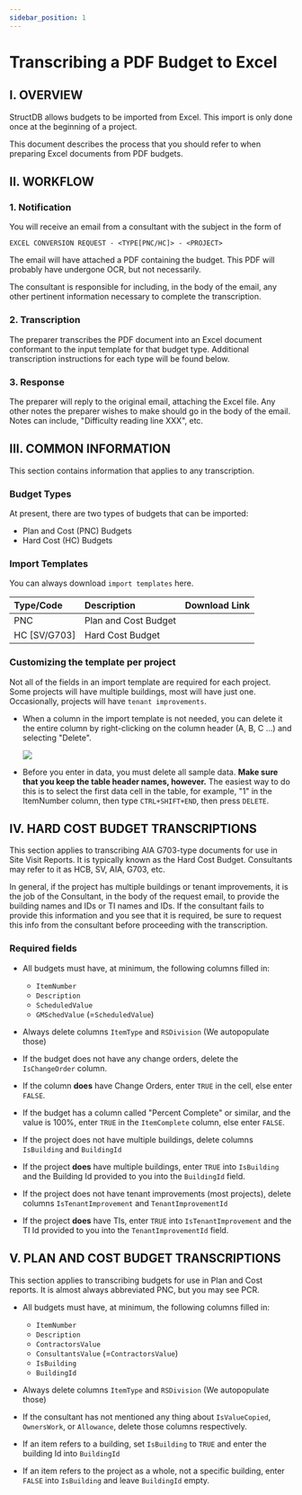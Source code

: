 ```yaml
---
sidebar_position: 1
---
```


# Transcribing a PDF Budget to Excel

## I. OVERVIEW

StructDB allows budgets to be imported from Excel. This import is only done once at the beginning of a project.

This document describes the process that you should refer to when preparing Excel documents from PDF budgets.
<br/>

## II. WORKFLOW

### 1. Notification

You will receive an email from a consultant with the subject in the form of

`EXCEL CONVERSION REQUEST - <TYPE[PNC/HC]> - <PROJECT>`

The email will have attached a PDF containing the budget. This PDF will probably have undergone OCR, but not necessarily.

The consultant is responsible for including, in the body of the email, any other pertinent information necessary to complete the transcription.

### 2. Transcription

The preparer transcribes the PDF document into an Excel document conformant to the input template for that budget type. Additional transcription instructions for each type will be found below.

### 3. Response

The preparer will reply to the original email, attaching the Excel file. Any other notes the preparer wishes to make should go in the body of the email. Notes can include, "Difficulty reading line XXX", etc.
<br/>

## III. COMMON INFORMATION

This section contains information that applies to any transcription.

### Budget Types

At present, there are two types of budgets that can be imported:

-   Plan and Cost (PNC) Budgets
-   Hard Cost (HC) Budgets

### Import Templates

You can always download `import templates` here.

| Type/Code    | Description          |                                               Download Link                                                |
| :----------- | :------------------- | :--------------------------------------------------------------------------------------------------------: |
| PNC          | Plan and Cost Budget | <a href="/excel/import-template-pnc.xlsx" download><i className="fa-duotone fa-file-excel fa-xl"></i></a>  |
| HC [SV/G703] | Hard Cost Budget     | <a href="/excel/import-template-g703.xlsx" download><i className="fa-duotone fa-file-excel fa-xl"></i></a> |

### Customizing the template per project

Not all of the fields in an import template are required for each project. Some projects will have multiple buildings, most will have just one. Occasionally, projects will have `tenant improvements`.

-   When a column in the import template is not needed, you can delete it the entire column by right-clicking on the column header (A, B, C ...) and selecting "Delete".

    <img src="/img/dataentry/delete-column.png"/>

-   Before you enter in data, you must delete all sample data. **Make sure that you keep the table header names, however.** The easiest way to do this is to select the first data cell in the table, for example, "1" in the ItemNumber column, then type `CTRL+SHIFT+END`, then press `DELETE`.

## IV. HARD COST BUDGET TRANSCRIPTIONS

This section applies to transcribing AIA G703-type documents for use in Site Visit Reports. It is typically known as the Hard Cost Budget. Consultants may refer to it as HCB, SV, AIA, G703, etc.

In general, if the project has multiple buildings or tenant improvements, it is the job of the Consultant, in the body of the request email, to provide the building names and IDs or TI names and IDs.
If the consultant fails to provide this information and you see that it is required, be sure to request this info from the consultant before proceeding with the transcription.

### Required fields

-   All budgets must have, at minimum, the following columns filled in:

    -   `ItemNumber`
    -   `Description`
    -   `ScheduledValue`
    -   `GMSchedValue` (=`ScheduledValue`)

-   Always delete columns `ItemType` and `RSDivision` (We autopopulate those)
-   If the budget does not have any change orders, delete the `IsChangeOrder` column.
-   If the column **does** have Change Orders, enter `TRUE` in the cell, else enter `FALSE`.
-   If the budget has a column called "Percent Complete" or similar, and the value is 100%, enter `TRUE` in the `ItemComplete` column, else enter `FALSE`.
-   If the project does not have multiple buildings, delete columns `IsBuilding` and `BuildingId`
-   If the project **does** have multiple buildings, enter `TRUE` into `IsBuilding` and the Building Id provided to you into the `BuildingId` field.
-   If the project does not have tenant improvements (most projects), delete columns `IsTenantImprovement` and `TenantImprovementId`
-   If the project **does** have TIs, enter `TRUE` into `IsTenantImprovement` and the TI Id provided to you into the `TenantImprovementId` field.

## V. PLAN AND COST BUDGET TRANSCRIPTIONS

This section applies to transcribing budgets for use in Plan and Cost reports. It is almost always abbreviated PNC, but you may see PCR.

-   All budgets must have, at minimum, the following columns filled in:

    -   `ItemNumber`
    -   `Description`
    -   `ContractorsValue`
    -   `ConsultantsValue` (=`ContractorsValue`)
    -   `IsBuilding`
    -   `BuildingId`

-   Always delete columns `ItemType` and `RSDivision` (We autopopulate those)
-   If the consultant has not mentioned any thing about `IsValueCopied`, `OwnersWork`, or `Allowance`, delete those columns respectively.
-   If an item refers to a building, set `IsBuilding` to `TRUE` and enter the building Id into `BuildingId`
-   If an item refers to the project as a whole, not a specific building, enter `FALSE` into `IsBuilding` and leave `BuildingId` empty.
